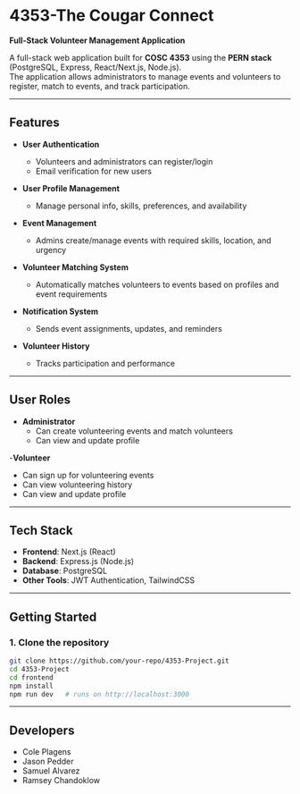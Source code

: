 # 4353-The Cougar Connect
**Full-Stack Volunteer Management Application**   

A full-stack web application built for **COSC 4353** using the **PERN stack** (PostgreSQL, Express, React/Next.js, Node.js).  
The application allows administrators to manage events and volunteers to register, match to events, and track participation.  

---

## Features  
- **User Authentication**  
  - Volunteers and administrators can register/login  
  - Email verification for new users  

- **User Profile Management**  
  - Manage personal info, skills, preferences, and availability  

- **Event Management**  
  - Admins create/manage events with required skills, location, and urgency  

- **Volunteer Matching System**  
  - Automatically matches volunteers to events based on profiles and event requirements  

- **Notification System**  
  - Sends event assignments, updates, and reminders  

- **Volunteer History**  
  - Tracks participation and performance  

---

## User Roles
- **Administrator**
  - Can create volunteering events and match volunteers
  - Can view and update profile

-**Volunteer**
  - Can sign up for volunteering events
  - Can view volunteering history
  - Can view and update profile 

---

## Tech Stack  
- **Frontend**: Next.js (React)  
- **Backend**: Express.js (Node.js)  
- **Database**: PostgreSQL  
- **Other Tools**: JWT Authentication, TailwindCSS

---

## Getting Started  

### 1. Clone the repository  
```bash
git clone https://github.com/your-repo/4353-Project.git
cd 4353-Project
cd frontend
npm install
npm run dev   # runs on http://localhost:3000
```
---

## Developers
- Cole Plagens
- Jason Pedder
- Samuel Alvarez
- Ramsey Chandoklow
